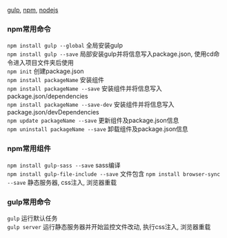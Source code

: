 [gulp](http://gulpjs.com/), [npm](https://www.npmjs.com/), [nodejs](https://nodejs.org)
### npm常用命令
`npm install gulp --global` 全局安装gulp  
`npm install gulp --save` 局部安装gulp并将信息写入package.json, 使用cd命令进入项目文件夹后使用  
`npm init` 创建package.json  
`npm install packageName` 安装组件  
`npm install packageName --save` 安装组件并将信息写入package.json/dependencies  
`npm install packageName --save-dev` 安装组件并将信息写入package.json/devDependencies  
`npm update packageName --save` 更新组件及package.json信息  
`npm uninstall packageName --save` 卸载组件及package.json信息
### npm常用组件
`npm install gulp-sass --save` sass编译  
`npm install gulp-file-include --save` 文件包含
`npm install browser-sync --save` 静态服务器, css注入, 浏览器重载
### gulp常用命令
`gulp` 运行默认任务  
`gulp server` 运行静态服务器并开始监控文件改动, 执行css注入, 浏览器重载

